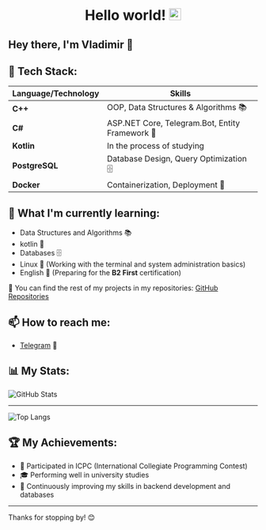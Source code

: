 # <h1 align="center"> Hello world!&nbsp;<img src="https://github.com/TheDudeThatCode/TheDudeThatCode/blob/master/Assets/Earth.gif" width="24px"></h1>
## Hey there, I'm Vladimir 👋  


## 🚀 Tech Stack:
| Language/Technology | Skills |
|---------------------|--------|
| **C++**            | OOP, Data Structures & Algorithms 📚 |
| **C#**             | ASP.NET Core, Telegram.Bot, Entity Framework 🔧 |
| **Kotlin**         | In the process of studying |
| **PostgreSQL**     | Database Design, Query Optimization 🗄️ |
| **Docker**         | Containerization, Deployment 🐳 |


## 🌱 What I'm currently learning:  
- Data Structures and Algorithms 📚  
- kotlin 🔧  
- Databases 🗄️  
- Linux 🐧 (Working with the terminal and system administration basics)  
- English 🏅 (Preparing for the **B2 First** certification)  


📌 You can find the rest of my projects in my repositories: [GitHub Repositories](https://github.com/leandoero?tab=repositories)  


## 📫 How to reach me:
- [Telegram](https://t.me/leandoero) 💬  


## 📊 My Stats:
![GitHub Stats](https://github-readme-stats-git-masterrstaa-rickstaa.vercel.app/api?username=leandoero&show_icons=true&count_private=true&hide=prs&theme=merko&cache_seconds=1800)

---
![Top Langs](https://github-readme-stats.vercel.app/api/top-langs/?username=leandoero&langs_count=8&theme=merko&cache_seconds=1800)


## 🏆 My Achievements:  
- 🤖 Participated in ICPC (International Collegiate Programming Contest)  
- 🎓 Performing well in university studies  
- 📌 Continuously improving my skills in backend development and databases  


---
Thanks for stopping by! 😊  
